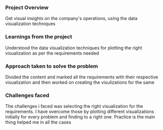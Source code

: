 ### Project Overview

 Get visual insights on the company's operations, using the data visualization techniques


### Learnings from the project

 Understood the data visualization techniques for plotting the right visualization as per the requirements needed


### Approach taken to solve the problem

 Divided the content and marked all the requirements with their respective visualization and then worked on creating the visulizations for the same


### Challenges faced

 The challenges i faced was selecting the right visualization for the requirements. I have overcome those by plotting different visualizations initially for every problem and finding to a right one. Practice is the main thing helped me in all the cases


